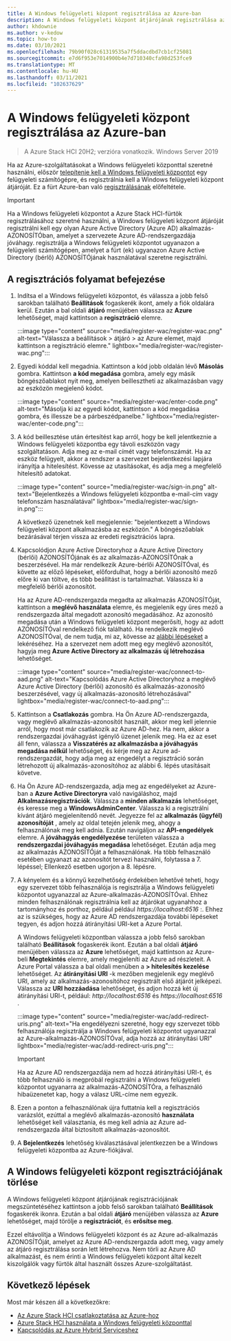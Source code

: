 ```yaml
---
title: A Windows felügyeleti központ regisztrálása az Azure-ban
description: A Windows felügyeleti központ átjárójának regisztrálása az Azure-ban.
author: khdownie
ms.author: v-kedow
ms.topic: how-to
ms.date: 03/10/2021
ms.openlocfilehash: 79b90f028c61319535a7f5ddacdbd7cb1cf25081
ms.sourcegitcommit: e7d6f953e7014900b4e7d710340cfa98d253fce9
ms.translationtype: MT
ms.contentlocale: hu-HU
ms.lasthandoff: 03/11/2021
ms.locfileid: "102637629"
---
```

# <a name="register-windows-admin-center-with-azure"></a>A Windows felügyeleti központ regisztrálása az Azure-ban

> A Azure Stack HCI 20H2; verzióra vonatkozik. Windows Server 2019

Ha az Azure-szolgáltatásokat a Windows felügyeleti központtal szeretné használni, először [telepítenie kell a Windows felügyeleti központot](/windows-server/manage/windows-admin-center/deploy/install) egy felügyeleti számítógépre, és regisztrálnia kell a Windows felügyeleti központ átjáróját. Ez a fürt Azure-ban való [regisztrálásának](../deploy/register-with-azure.md) előfeltétele.

   > [!IMPORTANT]
   > Ha a Windows felügyeleti központot a Azure Stack HCI-fürtök regisztrálásához szeretné használni, a Windows felügyeleti központ átjáróját regisztrálni kell egy olyan Azure Active Directory (Azure AD) alkalmazás-AZONOSÍTÓban, amelyet a szervezete Azure AD-rendszergazdája jóváhagy. regisztrálja a Windows felügyeleti központot ugyanazon a felügyeleti számítógépen, amelyet a fürt (ek) ugyanazon Azure Active Directory (bérlő) AZONOSÍTÓjának használatával szeretne regisztrálni.

## <a name="complete-the-registration-process"></a>A regisztrációs folyamat befejezése

1. Indítsa el a Windows felügyeleti központot, és válassza a jobb felső sarokban található **Beállítások** fogaskerék ikont, amely a fiók oldalára kerül. Ezután a bal oldali **átjáró** menüjében válassza az **Azure** lehetőséget, majd kattintson a **regisztráció** elemre.

   :::image type="content" source="media/register-wac/register-wac.png" alt-text="Válassza a beállítások > átjáró > az Azure elemet, majd kattintson a regisztráció elemre." lightbox="media/register-wac/register-wac.png":::

2. Egyedi kóddal kell megadnia. Kattintson a kód jobb oldalán lévő **Másolás** gombra. Kattintson **a kód megadása** gombra, amely egy másik böngészőablakot nyit meg, amelyen beillesztheti az alkalmazásban vagy az eszközön megjelenő kódot.

   :::image type="content" source="media/register-wac/enter-code.png" alt-text="Másolja ki az egyedi kódot, kattintson a kód megadása gombra, és illessze be a párbeszédpanelbe." lightbox="media/register-wac/enter-code.png":::

3. A kód beillesztése után értesítést kap arról, hogy be kell jelentkeznie a Windows felügyeleti központba egy távoli eszközön vagy szolgáltatáson. Adja meg az e-mail címét vagy telefonszámát. Ha az eszköz felügyelt, akkor a rendszer a szervezet bejelentkezési lapjára irányítja a hitelesítést. Kövesse az utasításokat, és adja meg a megfelelő hitelesítő adatokat.

   :::image type="content" source="media/register-wac/sign-in.png" alt-text="Bejelentkezés a Windows felügyeleti központba e-mail-cím vagy telefonszám használatával" lightbox="media/register-wac/sign-in.png":::

   A következő üzenetnek kell megjelennie: "bejelentkezett a Windows felügyeleti központ alkalmazásba az eszközön." A böngészőablak bezárásával térjen vissza az eredeti regisztrációs lapra.

4. Kapcsolódjon Azure Active Directoryhoz a Azure Active Directory (bérlői) AZONOSÍTÓjának és az alkalmazás-AZONOSÍTÓnak a beszerzésével. Ha már rendelkezik Azure-bérlői AZONOSÍTÓval, és követte az előző lépéseket, előfordulhat, hogy a bérlői azonosító mező előre ki van töltve, és több beállítást is tartalmazhat. Válassza ki a megfelelő bérlői azonosítót. 

   Ha az Azure AD-rendszergazda megadta az alkalmazás AZONOSÍTÓját, kattintson a **meglévő használata** elemre, és megjelenik egy üres mező a rendszergazda által megadott azonosító megadásához. Az azonosító megadása után a Windows felügyeleti központ megerősíti, hogy az adott AZONOSÍTÓval rendelkező fiók található. Ha rendelkezik meglévő AZONOSÍTÓval, de nem tudja, mi az, kövesse az [alábbi lépéseket](/azure/active-directory/develop/howto-create-service-principal-portal#get-values-for-signing-in) a lekéréséhez. Ha a szervezet nem adott meg egy meglévő azonosítót, hagyja meg **Azure Active Directory az alkalmazás** **új létrehozása** lehetőséget.

   :::image type="content" source="media/register-wac/connect-to-aad.png" alt-text="Kapcsolódás Azure Active Directoryhoz a meglévő Azure Active Directory (bérlői) azonosító és alkalmazás-azonosító beszerzésével, vagy új alkalmazás-azonosító létrehozásával" lightbox="media/register-wac/connect-to-aad.png":::

5. Kattintson a **Csatlakozás** gombra. Ha Ön Azure AD-rendszergazda, vagy meglévő alkalmazás-azonosítót használt, akkor meg kell jelennie arról, hogy most már csatlakozik az Azure AD-hez. Ha nem, akkor a rendszergazdai jóváhagyást igénylő üzenet jelenik meg. Ha ez az eset áll fenn, válassza a **Visszatérés az alkalmazásba a jóváhagyás megadása nélkül** lehetőséget, és kérje meg az Azure ad-rendszergazdát, hogy adja meg az engedélyt a regisztráció során létrehozott új alkalmazás-azonosítóhoz az alábbi 6. lépés utasításait követve.

6. Ha Ön Azure AD-rendszergazda, adja meg az engedélyeket az Azure-ban a **Azure Active Directoryra** való navigáláshoz, majd **Alkalmazásregisztrációk**. Válassza a **minden alkalmazás** lehetőséget, és keresse meg a **WindowsAdminCenter**. Válassza ki a regisztrálni kívánt átjáró megjelenítendő nevét. Jegyezze fel az **alkalmazás (ügyfél) azonosítóját** , amely az oldal tetején jelenik meg, ahogy a felhasználónak meg kell adnia. Ezután navigáljon az **API-engedélyek** elemre. A **jóváhagyás engedélyezése** területen válassza a **rendszergazdai jóváhagyás megadása** lehetőséget. Ezután adja meg az alkalmazás AZONOSÍTÓját a felhasználónak. Ha több felhasználó esetében ugyanazt az azonosítót tervezi használni, folytassa a 7. lépéssel; Ellenkező esetben ugorjon a 8. lépésre.

7. A kényelem és a könnyű kezelhetőség érdekében lehetővé teheti, hogy egy szervezet több felhasználója is regisztrálja a Windows felügyeleti központot ugyanazzal az Azure-alkalmazás-AZONOSÍTÓval. Ehhez minden felhasználónak regisztrálnia kell az átjárókat ugyanahhoz a tartományhoz és porthoz, például például *https://localhost:6516* :. Ehhez az is szükséges, hogy az Azure AD rendszergazdája további lépéseket tegyen, és adjon hozzá átirányítási URI-ket a Azure Portal.

   A Windows felügyeleti központban válassza a jobb felső sarokban található **Beállítások** fogaskerék ikont. Ezután a bal oldali **átjáró** menüjében válassza az **Azure** lehetőséget, majd kattintson az Azure-beli **Megtekintés** elemre, amely megjeleníti az Azure ad részleteit. A Azure Portal válassza a bal oldali menüben a **> hitelesítés kezelése** lehetőséget. Az **átirányítási URI** -k mezőben megjelenik egy meglévő URI, amely az alkalmazás-azonosítóhoz regisztrált első átjárót jelképezi. Válassza az **URI hozzáadása** lehetőséget, és adjon hozzá két új átirányítási URI-t, például: *http://localhost:6516* és *https://localhost:6516* .

   :::image type="content" source="media/register-wac/add-redirect-uris.png" alt-text="Ha engedélyezni szeretné, hogy egy szervezet több felhasználója regisztrálja a Windows felügyeleti központot ugyanazzal az Azure-alkalmazás-AZONOSÍTÓval, adja hozzá az átirányítási URI" lightbox="media/register-wac/add-redirect-uris.png":::

   > [!IMPORTANT]
   > Ha az Azure AD rendszergazdája nem ad hozzá átirányítási URI-t, és több felhasználó is megpróbál regisztrálni a Windows felügyeleti központot ugyanarra az alkalmazás-AZONOSÍTÓra, a felhasználó hibaüzenetet kap, hogy a válasz URL-címe nem egyezik.

7. Ezen a ponton a felhasználónak újra futtatnia kell a regisztrációs varázslót, ezúttal a meglévő alkalmazás-azonosító **használata** lehetőséget kell választania, és meg kell adnia az Azure ad-rendszergazda által biztosított alkalmazás-azonosítót.

8. A **Bejelentkezés** lehetőség kiválasztásával jelentkezzen be a Windows felügyeleti központba az Azure-fiókjával.

## <a name="unregister-windows-admin-center"></a>A Windows felügyeleti központ regisztrációjának törlése

A Windows felügyeleti központ átjárójának regisztrációjának megszüntetéséhez kattintson a jobb felső sarokban található **Beállítások** fogaskerék ikonra. Ezután a bal oldali **átjáró** menüjében válassza az **Azure** lehetőséget, majd törölje a **regisztrációt**, és **erősítse meg**. 

Ezzel eltávolítja a Windows felügyeleti központ és az Azure ad-alkalmazás AZONOSÍTÓját, amelyet az Azure AD-rendszergazda adott meg, vagy amely az átjáró regisztrálása során lett létrehozva. Nem törli az Azure AD alkalmazást, és nem érinti a Windows felügyeleti központ által kezelt kiszolgálók vagy fürtök által használt összes Azure-szolgáltatást.

## <a name="next-steps"></a>Következő lépések

Most már készen áll a következőkre:

- [Az Azure Stack HCI csatlakoztatása az Azure-hoz](../deploy/register-with-azure.md)
- [Azure Stack HCI használata a Windows felügyeleti központtal](../get-started.md)
- [Kapcsolódás az Azure Hybrid Serviceshez](/windows-server/manage/windows-admin-center/azure/)